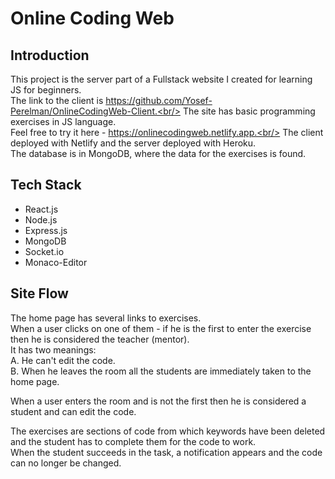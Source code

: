 # Online Coding Web
## Introduction
This project is the server part of a Fullstack website I created for learning JS for beginners.<br/>
The link to the client is https://github.com/Yosef-Perelman/OnlineCodingWeb-Client.<br/>
The site has basic programming exercises in JS language.<br/>
Feel free to try it here - https://onlinecodingweb.netlify.app.<br/>
The client deployed with Netlify and the server deployed with Heroku.<br/>
The database is in MongoDB, where the data for the exercises is found.<br/>

## Tech Stack
- React.js
- Node.js
- Express.js
- MongoDB
- Socket.io
- Monaco-Editor

## Site Flow
The home page has several links to exercises.<br/>
When a user clicks on one of them - if he is the first to enter the exercise then he is considered the teacher (mentor).<br/>
It has two meanings:<br/>
A. He can't edit the code.<br/>
B. When he leaves the room all the students are immediately taken to the home page.<br/>


When a user enters the room and is not the first then he is considered a student and can edit the code.<br/>


The exercises are sections of code from which keywords have been deleted and the student has to complete them for the code to work.<br/>
When the student succeeds in the task, a notification appears and the code can no longer be changed.
